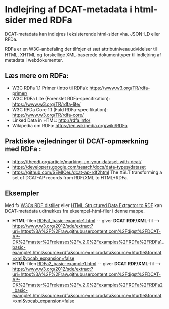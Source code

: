 # Indlejring af DCAT-metadata i html-sider med RDFa

DCAT-metadata kan indlejres i eksisterende html-sider vha. JSON-LD eller RFDa. 

RDFa er en W3C-anbefaling der tilføjer et sæt attributniveauudvidelser til HTML, XHTML og forskellige XML-baserede dokumenttyper til indlejring af metadata i webdokumenter.

## Læs mere om RDFa:
- W3C RDFa 1.1 Primer (Intro til RDFa): https://www.w3.org/TR/rdfa-primer/ 
- W3C RDFa Lite (Forenklet RDFa-specifikation): https://www.w3.org/TR/rdfa-lite/
- W3C RFDa Core 1.1 (Fuld RDFa-specifikation): https://www.w3.org/TR/rdfa-core/ 
- Linked Data in HTML: http://rdfa.info/
- Wikipedia om RDFa: https://en.wikipedia.org/wiki/RDFa

## Praktiske vejledninger til DCAT-opmærkning med RDFa : 
- https://theodi.org/article/marking-up-your-dataset-with-dcat/
- https://developers.google.com/search/docs/data-types/dataset
- https://github.com/SEMICeu/dcat-ap-rdf2html The XSLT transforming a set of DCAT-AP records from RDF/XML to HTML+RDFa.

## Eksempler
Med fx [W3Cs RDF distiller](https://www.w3.org/2012/pyRdfa/Overview.html) eller [HTML Structured Data Extractor to RDF](https://www.w3.org/2012/sde/) kan DCAT-metadata udtrækkes fra eksempel-html-filer i denne mappe.
- **HTML**-filen [RDFa1_basic-example1.html](https://htmlpreview.github.io/?https://raw.githubusercontent.com/digst/DCAT-AP-DK/master/releases/v.2.0/examples/RDFa/RDFa1_basic-example1.html)  -- giver **DCAT RDF/XML**-fil --> https://www.w3.org/2012/sde/extract?uri=https%3A%2F%2Fraw.githubusercontent.com%2Fdigst%2FDCAT-AP-DK%2Fmaster%2Freleases%2Fv.2.0%2Fexamples%2FRDFa%2FRDFa1_basic-example1.html&source=rdfa&source=microdata&source=hturtle&format=xml&vocab_expansion=false
- **HTML**-filen [RDFa2_basic-example1.html](https://htmlpreview.github.io/?https://raw.githubusercontent.com/digst/DCAT-AP-DK/master/releases/v.2.0/examples/RDFa/RDFa2_basic-example1.html)  -- giver **DCAT RDF/XML**-fil --> https://www.w3.org/2012/sde/extract?uri=https%3A%2F%2Fraw.githubusercontent.com%2Fdigst%2FDCAT-AP-DK%2Fmaster%2Freleases%2Fv.2.0%2Fexamples%2FRDFa%2FRDFa2_basic-example1.html&source=rdfa&source=microdata&source=hturtle&format=xml&vocab_expansion=false





